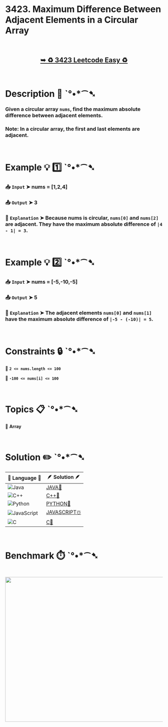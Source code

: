 # 3423. Maximum Difference Between Adjacent Elements in a Circular Array

</br>

<h2 align="center"> 

<a href="https://leetcode.com/problems/maximum-difference-between-adjacent-elements-in-a-circular-array/description/?envType=daily-question&envId=2025-06-12"><strong>➥ ♻️ 3423 Leetcode Easy ♻️ </strong></a>
</h2>

</br>

# Description 📜 ˋ°•*⁀➷

### Given a circular array `nums`, find the maximum absolute difference between adjacent elements.

### Note: In a circular array, the first and last elements are adjacent.

</br>

# Example 💡 1️⃣ ˋ°•*⁀➷

  ### 📥 `Input`  ➤ nums = [1,2,4]

  ### 📤 `Output`  ➤ 3

  ### 🔦 `Explanation`  ➤ Because nums is circular, `nums[0]` and `nums[2]` are adjacent. They have the maximum absolute difference of `|4 - 1| = 3`.

</br>

# Example 💡 2️⃣ ˋ°•*⁀➷

  ### 📥 `Input` ➤ nums = [-5,-10,-5]

  ### 📤 `Output`  ➤ 5

  ### 🔦 `Explanation` ➤ The adjacent elements `nums[0]` and `nums[1]` have the maximum absolute difference of `|-5 - (-10)| = 5`.

</br>

# Constraints 🔒 ˋ°•*⁀➷

🔹 **`2 <= nums.length <= 100`** </br>

🔹 **`-100 <= nums[i] <= 100`** </br>

</br>

# Topics 📋 ˋ°•*⁀➷

🔸 **Array**  </br>

</br>

# Solution ✏️ ˋ°•*⁀➷

| 📒 Language 📒  | 🪶 Solution 🪶 |
| ------------- | ------------- |
|  ![Java](https://img.shields.io/badge/java-%23ED8B00.svg?style=for-the-badge&logo=openjdk&logoColor=white)  | [JAVA🍁]() |
|  ![C++](https://img.shields.io/badge/c++-%2300599C.svg?style=for-the-badge&logo=c%2B%2B&logoColor=white)  | [C++🎲]()  |
|  ![Python](https://img.shields.io/badge/python-3670A0?style=for-the-badge&logo=python&logoColor=ffdd54)    | [PYTHON🍰]() |
| ![JavaScript](https://img.shields.io/badge/javascript-%23323330.svg?style=for-the-badge&logo=javascript&logoColor=%23F7DF1E)   | [JAVASCRIPT☃️]() |
|   ![C](https://img.shields.io/badge/c-%2300599C.svg?style=for-the-badge&logo=c&logoColor=white)   | [C💖]()  |

</br>

# Benchmark ⏱️ ˋ°•*⁀➷

<h1  align="center" >

<img src ="" width = "700px" height="462px" />

</h1>
